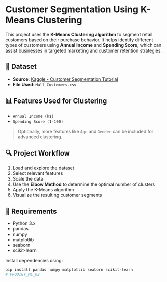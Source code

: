 # Customer Segmentation Using K-Means Clustering

This project uses the **K-Means Clustering algorithm** to segment retail customers based on their purchase behavior. It helps identify different types of customers using **Annual Income** and **Spending Score**, which can assist businesses in targeted marketing and customer retention strategies.

## 📁 Dataset

- **Source**: [Kaggle - Customer Segmentation Tutorial](https://www.kaggle.com/datasets/vjchoudhary7/customer-segmentation-tutorial-in-python)
- **File Used**: `Mall_Customers.csv`

## 📊 Features Used for Clustering

- `Annual Income (k$)`
- `Spending Score (1-100)`

> Optionally, more features like `Age` and `Gender` can be included for advanced clustering.

## 🔍 Project Workflow

1. Load and explore the dataset
2. Select relevant features
3. Scale the data
4. Use the **Elbow Method** to determine the optimal number of clusters
5. Apply the K-Means algorithm
6. Visualize the resulting customer segments

## 📌 Requirements

- Python 3.x
- pandas
- numpy
- matplotlib
- seaborn
- scikit-learn

Install dependencies using:
```bash
pip install pandas numpy matplotlib seaborn scikit-learn
# PRODIGY_ML_02
